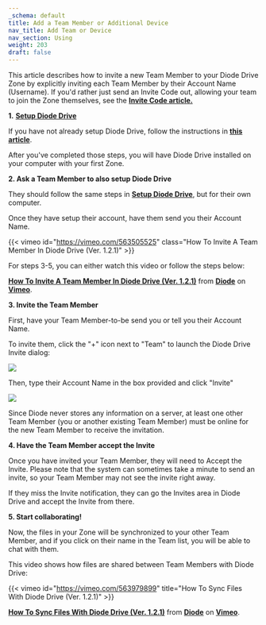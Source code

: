 ```yaml
---
_schema: default
title: Add a Team Member or Additional Device
nav_title: Add Team or Device
nav_section: Using
weight: 203
draft: false
---
```

This article describes how to invite a new Team Member to your Diode Drive Zone by explicitly inviting each Team Member by their Account Name (Username). If you'd rather just send an Invite Code out, allowing your team to join the Zone themselves, see the <a href="https://app.docs.diode.io/docs/" target="_blank" rel="noopener"><strong>Invite Code article.</strong></a>

**1\.** <a href="https://app.docs.diode.io/docs/" target="_blank" rel="noopener"><strong>Setup Diode Drive</strong></a>

If you have not already setup Diode Drive, follow the instructions in <a href="https://app.docs.diode.io/docs/" target="_blank" rel="noopener"><strong>this article</strong></a>.

After you've completed those steps, you will have Diode Drive installed on your computer with your first Zone.

**2\. Ask a Team Member to also setup Diode Drive**

They should follow the same steps in <a href="https://app.docs.diode.io/docs/" target="_blank" rel="noopener"><strong>Setup Diode Drive</strong></a>, but for their own computer.

Once they have setup their account, have them send you their Account Name.

{{< vimeo id="https://vimeo.com/563505525" class="How To Invite A Team Member In Diode Drive (Ver. 1.2.1)" >}}

For steps 3-5, you can either watch this video or follow the steps below:

[**How To Invite A Team Member In Diode Drive (Ver. 1.2.1)**](https://vimeo.com/562684103) from [**Diode**](https://vimeo.com/diodechain) on [**Vimeo**](https://vimeo.com/).

**3\. Invite the Team Member**

First, have your Team Member-to-be send you or tell you their Account Name.

To invite them, click the "+" icon next to "Team" to launch the Diode Drive Invite dialog:

![](/uploads/image-51.png)

Then, type their Account Name in the box provided and click "Invite"

![](/uploads/image-52.png)

Since Diode never stores any information on a server, at least one other Team Member (you or another existing Team Member) must be online for the new Team Member to receive the invitation.

**4\. Have the Team Member accept the Invite**

Once you have invited your Team Member, they will need to Accept the Invite. Please note that the system can sometimes take a minute to send an invite, so your Team Member may not see the invite right away.

If they miss the Invite notification, they can go the Invites area in Diode Drive and accept the Invite from there.

**5\. Start collaborating!**

Now, the files in your Zone will be synchronized to your other Team Member, and if you click on their name in the Team list, you will be able to chat with them.

This video shows how files are shared between Team Members with Diode Drive:

{{< vimeo id="https://vimeo.com/563979899" title="How To Sync Files With Diode Drive (Ver. 1.2.1)" >}}

[**How To Sync Files With Diode Drive (Ver. 1.2.1)**](https://vimeo.com/562684103) from [**Diode**](https://vimeo.com/diodechain) on [**Vimeo**](https://vimeo.com/).

&nbsp;